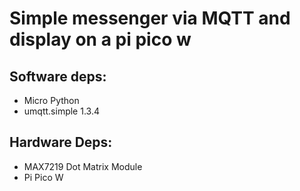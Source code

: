 # Simple messenger via MQTT and display on a pi pico w




## Software deps:
- Micro Python
- umqtt.simple 1.3.4

## Hardware Deps:
- MAX7219 Dot Matrix Module
- Pi Pico W